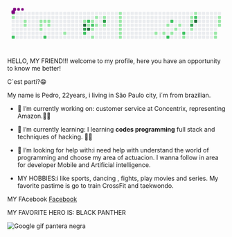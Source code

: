 <svg viewBox="-16 -32 880 192" width="880" height="192" xmlns="http://www.w3.org/2000/svg"><desc>Generated with https://github.com/Platane/snk</desc><style>@keyframes c0{.26%{fill:var(--c1)}.28%,to{fill:var(--ce)}}@keyframes c1{.53%{fill:var(--c1)}.55%,to{fill:var(--ce)}}@keyframes c2{52.27%{fill:var(--c2)}52.29%,to{fill:var(--ce)}}@keyframes c3{1.6%{fill:var(--c1)}1.62%,to{fill:var(--ce)}}@keyframes c4{1.87%{fill:var(--c1)}1.89%,to{fill:var(--ce)}}@keyframes c5{3.21%{fill:var(--c1)}3.23%,to{fill:var(--ce)}}@keyframes c6{2.94%{fill:var(--c1)}2.96%,to{fill:var(--ce)}}@keyframes c7{4.82%{fill:var(--c1)}4.84%,to{fill:var(--ce)}}@keyframes c8{3.48%{fill:var(--c1)}3.5%,to{fill:var(--ce)}}@keyframes c9{50.12%{fill:var(--c2)}50.14%,to{fill:var(--ce)}}@keyframes ca{3.74%{fill:var(--c1)}3.76%,to{fill:var(--ce)}}@keyframes cb{4.01%{fill:var(--c1)}4.03%,to{fill:var(--ce)}}@keyframes cc{6.69%{fill:var(--c1)}6.71%,to{fill:var(--ce)}}@keyframes cd{8.84%{fill:var(--c1)}8.86%,to{fill:var(--ce)}}@keyframes ce{78.81%{fill:var(--c4)}78.83%,to{fill:var(--ce)}}@keyframes cf{78.01%{fill:var(--c3)}78.03%,to{fill:var(--ce)}}@keyframes cg{47.17%{fill:var(--c2)}47.19%,to{fill:var(--ce)}}@keyframes ch{45.57%{fill:var(--c2)}45.59%,to{fill:var(--ce)}}@keyframes ci{45.3%{fill:var(--c1)}45.32%,to{fill:var(--ce)}}@keyframes cj{78.27%{fill:var(--c4)}78.29%,to{fill:var(--ce)}}@keyframes ck{16.88%{fill:var(--c1)}16.9%,to{fill:var(--ce)}}@keyframes cl{45.03%{fill:var(--c2)}45.05%,to{fill:var(--ce)}}@keyframes cm{18.49%{fill:var(--c1)}18.51%,to{fill:var(--ce)}}@keyframes cn{19.02%{fill:var(--c1)}19.04%,to{fill:var(--ce)}}@keyframes co{9.91%{fill:var(--c1)}9.93%,to{fill:var(--ce)}}@keyframes cp{16.34%{fill:var(--c1)}16.36%,to{fill:var(--ce)}}@keyframes cq{10.45%{fill:var(--c1)}10.47%,to{fill:var(--ce)}}@keyframes cr{75.59%{fill:var(--c3)}75.61%,to{fill:var(--ce)}}@keyframes cs{15.81%{fill:var(--c1)}15.83%,to{fill:var(--ce)}}@keyframes ct{11.79%{fill:var(--c1)}11.81%,to{fill:var(--ce)}}@keyframes cu{11.52%{fill:var(--c1)}11.54%,to{fill:var(--ce)}}@keyframes cv{12.86%{fill:var(--c1)}12.88%,to{fill:var(--ce)}}@keyframes cw{13.13%{fill:var(--c1)}13.15%,to{fill:var(--ce)}}@keyframes cx{13.39%{fill:var(--c1)}13.41%,to{fill:var(--ce)}}@keyframes cy{13.66%{fill:var(--c1)}13.68%,to{fill:var(--ce)}}@keyframes cz{13.93%{fill:var(--c1)}13.95%,to{fill:var(--ce)}}@keyframes c10{23.58%{fill:var(--c1)}23.6%,to{fill:var(--ce)}}@keyframes c11{24.12%{fill:var(--c1)}24.14%,to{fill:var(--ce)}}@keyframes c12{26.53%{fill:var(--c1)}26.55%,to{fill:var(--ce)}}@keyframes c13{63.26%{fill:var(--c2)}63.28%,to{fill:var(--ce)}}@keyframes c14{66.21%{fill:var(--c2)}66.23%,to{fill:var(--ce)}}@keyframes c15{24.65%{fill:var(--c1)}24.67%,to{fill:var(--ce)}}@keyframes c16{25.19%{fill:var(--c1)}25.21%,to{fill:var(--ce)}}@keyframes c17{25.73%{fill:var(--c1)}25.75%,to{fill:var(--ce)}}@keyframes c18{64.6%{fill:var(--c2)}64.62%,to{fill:var(--ce)}}@keyframes c19{29.48%{fill:var(--c1)}29.5%,to{fill:var(--ce)}}@keyframes c1a{31.89%{fill:var(--c1)}31.91%,to{fill:var(--ce)}}@keyframes c1b{31.63%{fill:var(--c1)}31.65%,to{fill:var(--ce)}}@keyframes c1c{69.43%{fill:var(--c3)}69.45%,to{fill:var(--ce)}}@keyframes c1d{28.41%{fill:var(--c1)}28.43%,to{fill:var(--ce)}}@keyframes c1e{32.43%{fill:var(--c1)}32.45%,to{fill:var(--ce)}}@keyframes c1f{68.09%{fill:var(--c2)}68.11%,to{fill:var(--ce)}}@keyframes c1g{86.59%{fill:var(--c4)}86.61%,to{fill:var(--ce)}}@keyframes c1h{35.65%{fill:var(--c1)}35.67%,to{fill:var(--ce)}}@keyframes c1i{35.91%{fill:var(--c1)}35.93%,to{fill:var(--ce)}}@keyframes c1j{34.31%{fill:var(--c1)}34.33%,to{fill:var(--ce)}}@keyframes c1k{34.57%{fill:var(--c1)}34.59%,to{fill:var(--ce)}}@keyframes c1l{34.84%{fill:var(--c1)}34.86%,to{fill:var(--ce)}}@keyframes u0{.26%{transform:scale(0,1)}.28%,.53%{transform:scale(.02,1)}.55%,1.6%{transform:scale(.05,1)}1.62%,1.87%{transform:scale(.07,1)}1.89%,2.94%{transform:scale(.1,1)}2.96%,3.21%{transform:scale(.12,1)}3.23%,3.48%{transform:scale(.14,1)}3.5%,3.74%{transform:scale(.17,1)}3.76%,4.01%{transform:scale(.19,1)}4.03%,4.82%{transform:scale(.21,1)}4.84%,6.69%{transform:scale(.24,1)}6.71%,8.84%{transform:scale(.26,1)}8.86%,9.91%{transform:scale(.29,1)}10.45%,9.93%{transform:scale(.31,1)}10.47%,11.52%{transform:scale(.33,1)}11.54%,11.79%{transform:scale(.36,1)}11.81%,12.86%{transform:scale(.38,1)}12.88%,13.13%{transform:scale(.4,1)}13.15%,13.39%{transform:scale(.43,1)}13.41%,13.66%{transform:scale(.45,1)}13.68%,13.93%{transform:scale(.48,1)}13.95%,15.81%{transform:scale(.5,1)}15.83%,16.34%{transform:scale(.52,1)}16.36%,16.88%{transform:scale(.55,1)}16.9%,18.49%{transform:scale(.57,1)}18.51%,19.02%{transform:scale(.6,1)}19.04%,23.58%{transform:scale(.62,1)}23.6%,24.12%{transform:scale(.64,1)}24.14%,24.65%{transform:scale(.67,1)}24.67%,25.19%{transform:scale(.69,1)}25.21%,25.73%{transform:scale(.71,1)}25.75%,26.53%{transform:scale(.74,1)}26.55%,28.41%{transform:scale(.76,1)}28.43%,29.48%{transform:scale(.79,1)}29.5%,31.63%{transform:scale(.81,1)}31.65%,31.89%{transform:scale(.83,1)}31.91%,32.43%{transform:scale(.86,1)}32.45%,34.31%{transform:scale(.88,1)}34.33%,34.57%{transform:scale(.9,1)}34.59%,34.84%{transform:scale(.93,1)}34.86%,35.65%{transform:scale(.95,1)}35.67%,35.91%{transform:scale(.98,1)}35.93%,to{transform:scale(1,1)}}@keyframes u1{45.03%{transform:scale(0,1)}45.05%,to{transform:scale(1,1)}}@keyframes u2{45.3%{transform:scale(0,1)}45.32%,to{transform:scale(1,1)}}@keyframes u3{45.57%{transform:scale(0,1)}45.59%,47.17%{transform:scale(.13,1)}47.19%,50.12%{transform:scale(.25,1)}50.14%,52.27%{transform:scale(.38,1)}52.29%,63.26%{transform:scale(.5,1)}63.28%,64.6%{transform:scale(.63,1)}64.62%,66.21%{transform:scale(.75,1)}66.23%,68.09%{transform:scale(.88,1)}68.11%,to{transform:scale(1,1)}}@keyframes u4{69.43%{transform:scale(0,1)}69.45%,75.59%{transform:scale(.33,1)}75.61%,78.01%{transform:scale(.67,1)}78.03%,to{transform:scale(1,1)}}@keyframes u5{78.27%{transform:scale(0,1)}78.29%,78.81%{transform:scale(.33,1)}78.83%,86.59%{transform:scale(.67,1)}86.61%,to{transform:scale(1,1)}}@keyframes s0{0%,99.73%{transform:translate(0,-16px)}.54%{transform:translate(0,16px)}1.34%{transform:translate(48px,16px)}1.88%{transform:translate(48px,48px)}2.95%,4.56%{transform:translate(112px,48px)}3.22%{transform:translate(112px,32px)}3.75%{transform:translate(144px,32px)}4.02%{transform:translate(144px,48px)}4.83%{transform:translate(112px,64px)}6.43%{transform:translate(208px,64px)}6.7%{transform:translate(208px,80px)}7.77%{transform:translate(272px,80px)}77.21%,8.58%{transform:translate(272px,32px)}79.09%,8.85%{transform:translate(288px,32px)}9.12%{transform:translate(288px,16px)}11.53%,12.6%{transform:translate(432px,16px)}11.8%{transform:translate(432px,0)}12.06%{transform:translate(448px,0)}12.33%{transform:translate(448px,16px)}13.94%{transform:translate(432px,96px)}14.21%{transform:translate(416px,96px)}15.01%{transform:translate(416px,48px)}16.35%{transform:translate(336px,48px)}16.62%{transform:translate(336px,32px)}16.89%,45.84%{transform:translate(320px,32px)}17.16%{transform:translate(320px,16px)}17.43%{transform:translate(336px,16px)}18.23%{transform:translate(336px,64px)}18.5%{transform:translate(320px,64px)}19.03%{transform:translate(320px,96px)}23.32%{transform:translate(576px,96px)}23.59%{transform:translate(576px,80px)}24.93%{transform:translate(656px,80px)}25.2%{transform:translate(656px,64px)}25.47%,30.29%{transform:translate(672px,64px)}25.74%{transform:translate(672px,48px)}26.54%{transform:translate(624px,48px)}26.81%{transform:translate(624px,64px)}28.42%{transform:translate(720px,64px)}28.69%{transform:translate(720px,80px)}28.95%{transform:translate(704px,80px)}29.22%{transform:translate(704px,96px)}29.76%{transform:translate(672px,96px)}30.83%{transform:translate(704px,64px)}31.37%{transform:translate(704px,32px)}31.64%,69.71%{transform:translate(720px,32px)}32.17%{transform:translate(720px,0)}34.05%{transform:translate(832px,0)}34.85%{transform:translate(832px,48px)}35.12%{transform:translate(816px,48px)}35.92%{transform:translate(816px,96px)}38.87%{transform:translate(640px,96px)}39.14%{transform:translate(640px,80px)}44.5%,46.65%{transform:translate(320px,80px)}45.04%{transform:translate(320px,48px)}45.31%,78.55%{transform:translate(304px,48px)}45.58%{transform:translate(304px,32px)}49.87%{transform:translate(128px,80px)}50.13%{transform:translate(128px,96px)}52.28%{transform:translate(0,96px)}52.55%{transform:translate(0,80px)}63%{transform:translate(624px,80px)}63.27%{transform:translate(624px,96px)}64.34%{transform:translate(688px,96px)}65.42%{transform:translate(688px,32px)}66.22%{transform:translate(640px,32px)}66.49%{transform:translate(640px,16px)}68.36%{transform:translate(752px,16px)}68.9%{transform:translate(752px,48px)}69.44%{transform:translate(720px,48px)}77.75%{transform:translate(272px,64px)}78.28%{transform:translate(304px,64px)}78.82%{transform:translate(288px,48px)}86.6%{transform:translate(736px,32px)}86.86%{transform:translate(736px,16px)}97.59%{transform:translate(96px,16px)}97.86%{transform:translate(96px,0)}98.66%{transform:translate(48px,0)}98.93%{transform:translate(48px,-16px)}}@keyframes s1{0%,99.73%{transform:translate(16px,-16px)}.27%{transform:translate(0,-16px)}.8%{transform:translate(0,16px)}1.61%{transform:translate(48px,16px)}2.14%{transform:translate(48px,48px)}3.22%,4.83%{transform:translate(112px,48px)}3.49%{transform:translate(112px,32px)}4.02%{transform:translate(144px,32px)}4.29%{transform:translate(144px,48px)}5.09%{transform:translate(112px,64px)}6.7%{transform:translate(208px,64px)}6.97%{transform:translate(208px,80px)}8.04%{transform:translate(272px,80px)}77.48%,8.85%{transform:translate(272px,32px)}79.36%,9.12%{transform:translate(288px,32px)}9.38%{transform:translate(288px,16px)}11.8%,12.87%{transform:translate(432px,16px)}12.06%{transform:translate(432px,0)}12.33%{transform:translate(448px,0)}12.6%{transform:translate(448px,16px)}14.21%{transform:translate(432px,96px)}14.48%{transform:translate(416px,96px)}15.28%{transform:translate(416px,48px)}16.62%{transform:translate(336px,48px)}16.89%{transform:translate(336px,32px)}17.16%,46.11%{transform:translate(320px,32px)}17.43%{transform:translate(320px,16px)}17.69%{transform:translate(336px,16px)}18.5%{transform:translate(336px,64px)}18.77%{transform:translate(320px,64px)}19.3%{transform:translate(320px,96px)}23.59%{transform:translate(576px,96px)}23.86%{transform:translate(576px,80px)}25.2%{transform:translate(656px,80px)}25.47%{transform:translate(656px,64px)}25.74%,30.56%{transform:translate(672px,64px)}26.01%{transform:translate(672px,48px)}26.81%{transform:translate(624px,48px)}27.08%{transform:translate(624px,64px)}28.69%{transform:translate(720px,64px)}28.95%{transform:translate(720px,80px)}29.22%{transform:translate(704px,80px)}29.49%{transform:translate(704px,96px)}30.03%{transform:translate(672px,96px)}31.1%{transform:translate(704px,64px)}31.64%{transform:translate(704px,32px)}31.9%,69.97%{transform:translate(720px,32px)}32.44%{transform:translate(720px,0)}34.32%{transform:translate(832px,0)}35.12%{transform:translate(832px,48px)}35.39%{transform:translate(816px,48px)}36.19%{transform:translate(816px,96px)}39.14%{transform:translate(640px,96px)}39.41%{transform:translate(640px,80px)}44.77%,46.92%{transform:translate(320px,80px)}45.31%{transform:translate(320px,48px)}45.58%,78.82%{transform:translate(304px,48px)}45.84%{transform:translate(304px,32px)}50.13%{transform:translate(128px,80px)}50.4%{transform:translate(128px,96px)}52.55%{transform:translate(0,96px)}52.82%{transform:translate(0,80px)}63.27%{transform:translate(624px,80px)}63.54%{transform:translate(624px,96px)}64.61%{transform:translate(688px,96px)}65.68%{transform:translate(688px,32px)}66.49%{transform:translate(640px,32px)}66.76%{transform:translate(640px,16px)}68.63%{transform:translate(752px,16px)}69.17%{transform:translate(752px,48px)}69.71%{transform:translate(720px,48px)}78.02%{transform:translate(272px,64px)}78.55%{transform:translate(304px,64px)}79.09%{transform:translate(288px,48px)}86.86%{transform:translate(736px,32px)}87.13%{transform:translate(736px,16px)}97.86%{transform:translate(96px,16px)}98.12%{transform:translate(96px,0)}98.93%{transform:translate(48px,0)}99.2%{transform:translate(48px,-16px)}}@keyframes s2{0%,99.73%{transform:translate(32px,-16px)}.54%{transform:translate(0,-16px)}1.07%{transform:translate(0,16px)}1.88%{transform:translate(48px,16px)}2.41%{transform:translate(48px,48px)}3.49%,5.09%{transform:translate(112px,48px)}3.75%{transform:translate(112px,32px)}4.29%{transform:translate(144px,32px)}4.56%{transform:translate(144px,48px)}5.36%{transform:translate(112px,64px)}6.97%{transform:translate(208px,64px)}7.24%{transform:translate(208px,80px)}8.31%{transform:translate(272px,80px)}77.75%,9.12%{transform:translate(272px,32px)}79.62%,9.38%{transform:translate(288px,32px)}9.65%{transform:translate(288px,16px)}12.06%,13.14%{transform:translate(432px,16px)}12.33%{transform:translate(432px,0)}12.6%{transform:translate(448px,0)}12.87%{transform:translate(448px,16px)}14.48%{transform:translate(432px,96px)}14.75%{transform:translate(416px,96px)}15.55%{transform:translate(416px,48px)}16.89%{transform:translate(336px,48px)}17.16%{transform:translate(336px,32px)}17.43%,46.38%{transform:translate(320px,32px)}17.69%{transform:translate(320px,16px)}17.96%{transform:translate(336px,16px)}18.77%{transform:translate(336px,64px)}19.03%{transform:translate(320px,64px)}19.57%{transform:translate(320px,96px)}23.86%{transform:translate(576px,96px)}24.13%{transform:translate(576px,80px)}25.47%{transform:translate(656px,80px)}25.74%{transform:translate(656px,64px)}26.01%,30.83%{transform:translate(672px,64px)}26.27%{transform:translate(672px,48px)}27.08%{transform:translate(624px,48px)}27.35%{transform:translate(624px,64px)}28.95%{transform:translate(720px,64px)}29.22%{transform:translate(720px,80px)}29.49%{transform:translate(704px,80px)}29.76%{transform:translate(704px,96px)}30.29%{transform:translate(672px,96px)}31.37%{transform:translate(704px,64px)}31.9%{transform:translate(704px,32px)}32.17%,70.24%{transform:translate(720px,32px)}32.71%{transform:translate(720px,0)}34.58%{transform:translate(832px,0)}35.39%{transform:translate(832px,48px)}35.66%{transform:translate(816px,48px)}36.46%{transform:translate(816px,96px)}39.41%{transform:translate(640px,96px)}39.68%{transform:translate(640px,80px)}45.04%,47.18%{transform:translate(320px,80px)}45.58%{transform:translate(320px,48px)}45.84%,79.09%{transform:translate(304px,48px)}46.11%{transform:translate(304px,32px)}50.4%{transform:translate(128px,80px)}50.67%{transform:translate(128px,96px)}52.82%{transform:translate(0,96px)}53.08%{transform:translate(0,80px)}63.54%{transform:translate(624px,80px)}63.81%{transform:translate(624px,96px)}64.88%{transform:translate(688px,96px)}65.95%{transform:translate(688px,32px)}66.76%{transform:translate(640px,32px)}67.02%{transform:translate(640px,16px)}68.9%{transform:translate(752px,16px)}69.44%{transform:translate(752px,48px)}69.97%{transform:translate(720px,48px)}78.28%{transform:translate(272px,64px)}78.82%{transform:translate(304px,64px)}79.36%{transform:translate(288px,48px)}87.13%{transform:translate(736px,32px)}87.4%{transform:translate(736px,16px)}98.12%{transform:translate(96px,16px)}98.39%{transform:translate(96px,0)}99.2%{transform:translate(48px,0)}99.46%{transform:translate(48px,-16px)}}@keyframes s3{0%,99.73%{transform:translate(48px,-16px)}.8%{transform:translate(0,-16px)}1.34%{transform:translate(0,16px)}2.14%{transform:translate(48px,16px)}2.68%{transform:translate(48px,48px)}3.75%,5.36%{transform:translate(112px,48px)}4.02%{transform:translate(112px,32px)}4.56%{transform:translate(144px,32px)}4.83%{transform:translate(144px,48px)}5.63%{transform:translate(112px,64px)}7.24%{transform:translate(208px,64px)}7.51%{transform:translate(208px,80px)}8.58%{transform:translate(272px,80px)}78.02%,9.38%{transform:translate(272px,32px)}79.89%,9.65%{transform:translate(288px,32px)}9.92%{transform:translate(288px,16px)}12.33%,13.4%{transform:translate(432px,16px)}12.6%{transform:translate(432px,0)}12.87%{transform:translate(448px,0)}13.14%{transform:translate(448px,16px)}14.75%{transform:translate(432px,96px)}15.01%{transform:translate(416px,96px)}15.82%{transform:translate(416px,48px)}17.16%{transform:translate(336px,48px)}17.43%{transform:translate(336px,32px)}17.69%,46.65%{transform:translate(320px,32px)}17.96%{transform:translate(320px,16px)}18.23%{transform:translate(336px,16px)}19.03%{transform:translate(336px,64px)}19.3%{transform:translate(320px,64px)}19.84%{transform:translate(320px,96px)}24.13%{transform:translate(576px,96px)}24.4%{transform:translate(576px,80px)}25.74%{transform:translate(656px,80px)}26.01%{transform:translate(656px,64px)}26.27%,31.1%{transform:translate(672px,64px)}26.54%{transform:translate(672px,48px)}27.35%{transform:translate(624px,48px)}27.61%{transform:translate(624px,64px)}29.22%{transform:translate(720px,64px)}29.49%{transform:translate(720px,80px)}29.76%{transform:translate(704px,80px)}30.03%{transform:translate(704px,96px)}30.56%{transform:translate(672px,96px)}31.64%{transform:translate(704px,64px)}32.17%{transform:translate(704px,32px)}32.44%,70.51%{transform:translate(720px,32px)}32.98%{transform:translate(720px,0)}34.85%{transform:translate(832px,0)}35.66%{transform:translate(832px,48px)}35.92%{transform:translate(816px,48px)}36.73%{transform:translate(816px,96px)}39.68%{transform:translate(640px,96px)}39.95%{transform:translate(640px,80px)}45.31%,47.45%{transform:translate(320px,80px)}45.84%{transform:translate(320px,48px)}46.11%,79.36%{transform:translate(304px,48px)}46.38%{transform:translate(304px,32px)}50.67%{transform:translate(128px,80px)}50.94%{transform:translate(128px,96px)}53.08%{transform:translate(0,96px)}53.35%{transform:translate(0,80px)}63.81%{transform:translate(624px,80px)}64.08%{transform:translate(624px,96px)}65.15%{transform:translate(688px,96px)}66.22%{transform:translate(688px,32px)}67.02%{transform:translate(640px,32px)}67.29%{transform:translate(640px,16px)}69.17%{transform:translate(752px,16px)}69.71%{transform:translate(752px,48px)}70.24%{transform:translate(720px,48px)}78.55%{transform:translate(272px,64px)}79.09%{transform:translate(304px,64px)}79.62%{transform:translate(288px,48px)}87.4%{transform:translate(736px,32px)}87.67%{transform:translate(736px,16px)}98.39%{transform:translate(96px,16px)}98.66%{transform:translate(96px,0)}99.46%{transform:translate(48px,0)}}:root{--cb:#1b1f230a;--cs:purple;--ce:#ebedf0;--c0:#ebedf0;--c1:#9be9a8;--c2:#40c463;--c3:#30a14e;--c4:#216e39}@media (prefers-color-scheme:dark){:root{--cb:#1b1f230a;--cs:purple;--ce:#161b22;--c1:#01311f;--c2:#034525;--c3:#0f6d31;--c4:#00c647}}.c{shape-rendering:geometricPrecision;fill:var(--ce);stroke-width:1px;stroke:var(--cb);animation:none 37300ms linear infinite}.c.c0,.c.c1{fill:var(--c1);animation-name:c0}.c.c1{animation-name:c1}.c.c2{fill:var(--c2);animation-name:c2}.c.c3,.c.c4,.c.c5{fill:var(--c1);animation-name:c3}.c.c4,.c.c5{animation-name:c4}.c.c5{animation-name:c5}.c.c6,.c.c7,.c.c8{fill:var(--c1);animation-name:c6}.c.c7,.c.c8{animation-name:c7}.c.c8{animation-name:c8}.c.c9{fill:var(--c2);animation-name:c9}.c.ca{fill:var(--c1);animation-name:ca}.c.cb,.c.cc,.c.cd{fill:var(--c1);animation-name:cb}.c.cc,.c.cd{animation-name:cc}.c.cd{animation-name:cd}.c.ce{fill:var(--c4);animation-name:ce}.c.cf{fill:var(--c3);animation-name:cf}.c.cg,.c.ch{fill:var(--c2);animation-name:cg}.c.ch{animation-name:ch}.c.ci{fill:var(--c1);animation-name:ci}.c.cj{fill:var(--c4);animation-name:cj}.c.ck{fill:var(--c1);animation-name:ck}.c.cl{fill:var(--c2);animation-name:cl}.c.cm,.c.cn{fill:var(--c1);animation-name:cm}.c.cn{animation-name:cn}.c.co,.c.cp,.c.cq{fill:var(--c1);animation-name:co}.c.cp,.c.cq{animation-name:cp}.c.cq{animation-name:cq}.c.cr{fill:var(--c3);animation-name:cr}.c.cs,.c.ct{fill:var(--c1);animation-name:cs}.c.ct{animation-name:ct}.c.cu,.c.cv,.c.cw{fill:var(--c1);animation-name:cu}.c.cv,.c.cw{animation-name:cv}.c.cw{animation-name:cw}.c.cx,.c.cy,.c.cz{fill:var(--c1);animation-name:cx}.c.cy,.c.cz{animation-name:cy}.c.cz{animation-name:cz}.c.c10,.c.c11,.c.c12{fill:var(--c1);animation-name:c10}.c.c11,.c.c12{animation-name:c11}.c.c12{animation-name:c12}.c.c13,.c.c14{fill:var(--c2);animation-name:c13}.c.c14{animation-name:c14}.c.c15,.c.c16,.c.c17{fill:var(--c1);animation-name:c15}.c.c16,.c.c17{animation-name:c16}.c.c17{animation-name:c17}.c.c18{fill:var(--c2);animation-name:c18}.c.c19,.c.c1a,.c.c1b{fill:var(--c1);animation-name:c19}.c.c1a,.c.c1b{animation-name:c1a}.c.c1b{animation-name:c1b}.c.c1c{fill:var(--c3);animation-name:c1c}.c.c1d,.c.c1e{fill:var(--c1);animation-name:c1d}.c.c1e{animation-name:c1e}.c.c1f{fill:var(--c2);animation-name:c1f}.c.c1g{fill:var(--c4);animation-name:c1g}.c.c1h,.c.c1i{fill:var(--c1);animation-name:c1h}.c.c1i{animation-name:c1i}.c.c1j,.c.c1k,.c.c1l{fill:var(--c1);animation-name:c1j}.c.c1k,.c.c1l{animation-name:c1k}.c.c1l{animation-name:c1l}.s,.u{animation:none linear 37300ms infinite}.u,.u.u0{transform-origin:0 0}.u{transform:scale(0,1)}.u.u0{fill:var(--c1);animation-name:u0}.u.u1{fill:var(--c2);animation-name:u1;transform-origin:614.1px 0}.u.u2{fill:var(--c1);animation-name:u2;transform-origin:628.7px 0}.u.u3{fill:var(--c2);animation-name:u3;transform-origin:643.3px 0}.u.u4{fill:var(--c3);animation-name:u4;transform-origin:760.3px 0}.u.u5{fill:var(--c4);animation-name:u5;transform-origin:804.1px 0}.s{shape-rendering:geometricPrecision;fill:var(--cs)}.s.s0{transform:translate(0,-16px);animation-name:s0}.s.s1{transform:translate(16px,-16px);animation-name:s1}.s.s2{transform:translate(32px,-16px);animation-name:s2}.s.s3{transform:translate(48px,-16px);animation-name:s3}</style><rect class="c c0" x="2" y="2" rx="2" ry="2" width="12" height="12"/><rect class="c c1" x="2" y="18" rx="2" ry="2" width="12" height="12"/><rect class="c" x="2" y="34" rx="2" ry="2" width="12" height="12"/><rect class="c" x="2" y="50" rx="2" ry="2" width="12" height="12"/><rect class="c" x="2" y="66" rx="2" ry="2" width="12" height="12"/><rect class="c" x="2" y="82" rx="2" ry="2" width="12" height="12"/><rect class="c c2" x="2" y="98" rx="2" ry="2" width="12" height="12"/><rect class="c" x="18" y="2" rx="2" ry="2" width="12" height="12"/><rect class="c" x="18" y="18" rx="2" ry="2" width="12" height="12"/><rect class="c" x="18" y="34" rx="2" ry="2" width="12" height="12"/><rect class="c" x="18" y="50" rx="2" ry="2" width="12" height="12"/><rect class="c" x="18" y="66" rx="2" ry="2" width="12" height="12"/><rect class="c" x="18" y="82" rx="2" ry="2" width="12" height="12"/><rect class="c" x="18" y="98" rx="2" ry="2" width="12" height="12"/><rect class="c" x="34" y="2" rx="2" ry="2" width="12" height="12"/><rect class="c" x="34" y="18" rx="2" ry="2" width="12" height="12"/><rect class="c" x="34" y="34" rx="2" ry="2" width="12" height="12"/><rect class="c" x="34" y="50" rx="2" ry="2" width="12" height="12"/><rect class="c" x="34" y="66" rx="2" ry="2" width="12" height="12"/><rect class="c" x="34" y="82" rx="2" ry="2" width="12" height="12"/><rect class="c" x="34" y="98" rx="2" ry="2" width="12" height="12"/><rect class="c" x="50" y="2" rx="2" ry="2" width="12" height="12"/><rect class="c" x="50" y="18" rx="2" ry="2" width="12" height="12"/><rect class="c c3" x="50" y="34" rx="2" ry="2" width="12" height="12"/><rect class="c c4" x="50" y="50" rx="2" ry="2" width="12" height="12"/><rect class="c" x="50" y="66" rx="2" ry="2" width="12" height="12"/><rect class="c" x="50" y="82" rx="2" ry="2" width="12" height="12"/><rect class="c" x="50" y="98" rx="2" ry="2" width="12" height="12"/><rect class="c" x="66" y="2" rx="2" ry="2" width="12" height="12"/><rect class="c" x="66" y="18" rx="2" ry="2" width="12" height="12"/><rect class="c" x="66" y="34" rx="2" ry="2" width="12" height="12"/><rect class="c" x="66" y="50" rx="2" ry="2" width="12" height="12"/><rect class="c" x="66" y="66" rx="2" ry="2" width="12" height="12"/><rect class="c" x="66" y="82" rx="2" ry="2" width="12" height="12"/><rect class="c" x="66" y="98" rx="2" ry="2" width="12" height="12"/><rect class="c" x="82" y="2" rx="2" ry="2" width="12" height="12"/><rect class="c" x="82" y="18" rx="2" ry="2" width="12" height="12"/><rect class="c" x="82" y="34" rx="2" ry="2" width="12" height="12"/><rect class="c" x="82" y="50" rx="2" ry="2" width="12" height="12"/><rect class="c" x="82" y="66" rx="2" ry="2" width="12" height="12"/><rect class="c" x="82" y="82" rx="2" ry="2" width="12" height="12"/><rect class="c" x="82" y="98" rx="2" ry="2" width="12" height="12"/><rect class="c" x="98" y="2" rx="2" ry="2" width="12" height="12"/><rect class="c" x="98" y="18" rx="2" ry="2" width="12" height="12"/><rect class="c" x="98" y="34" rx="2" ry="2" width="12" height="12"/><rect class="c" x="98" y="50" rx="2" ry="2" width="12" height="12"/><rect class="c" x="98" y="66" rx="2" ry="2" width="12" height="12"/><rect class="c" x="98" y="82" rx="2" ry="2" width="12" height="12"/><rect class="c" x="98" y="98" rx="2" ry="2" width="12" height="12"/><rect class="c" x="114" y="2" rx="2" ry="2" width="12" height="12"/><rect class="c" x="114" y="18" rx="2" ry="2" width="12" height="12"/><rect class="c c5" x="114" y="34" rx="2" ry="2" width="12" height="12"/><rect class="c c6" x="114" y="50" rx="2" ry="2" width="12" height="12"/><rect class="c c7" x="114" y="66" rx="2" ry="2" width="12" height="12"/><rect class="c" x="114" y="82" rx="2" ry="2" width="12" height="12"/><rect class="c" x="114" y="98" rx="2" ry="2" width="12" height="12"/><rect class="c" x="130" y="2" rx="2" ry="2" width="12" height="12"/><rect class="c" x="130" y="18" rx="2" ry="2" width="12" height="12"/><rect class="c c8" x="130" y="34" rx="2" ry="2" width="12" height="12"/><rect class="c" x="130" y="50" rx="2" ry="2" width="12" height="12"/><rect class="c" x="130" y="66" rx="2" ry="2" width="12" height="12"/><rect class="c" x="130" y="82" rx="2" ry="2" width="12" height="12"/><rect class="c c9" x="130" y="98" rx="2" ry="2" width="12" height="12"/><rect class="c" x="146" y="2" rx="2" ry="2" width="12" height="12"/><rect class="c" x="146" y="18" rx="2" ry="2" width="12" height="12"/><rect class="c ca" x="146" y="34" rx="2" ry="2" width="12" height="12"/><rect class="c cb" x="146" y="50" rx="2" ry="2" width="12" height="12"/><rect class="c" x="146" y="66" rx="2" ry="2" width="12" height="12"/><rect class="c" x="146" y="82" rx="2" ry="2" width="12" height="12"/><rect class="c" x="146" y="98" rx="2" ry="2" width="12" height="12"/><rect class="c" x="162" y="2" rx="2" ry="2" width="12" height="12"/><rect class="c" x="162" y="18" rx="2" ry="2" width="12" height="12"/><rect class="c" x="162" y="34" rx="2" ry="2" width="12" height="12"/><rect class="c" x="162" y="50" rx="2" ry="2" width="12" height="12"/><rect class="c" x="162" y="66" rx="2" ry="2" width="12" height="12"/><rect class="c" x="162" y="82" rx="2" ry="2" width="12" height="12"/><rect class="c" x="162" y="98" rx="2" ry="2" width="12" height="12"/><rect class="c" x="178" y="2" rx="2" ry="2" width="12" height="12"/><rect class="c" x="178" y="18" rx="2" ry="2" width="12" height="12"/><rect class="c" x="178" y="34" rx="2" ry="2" width="12" height="12"/><rect class="c" x="178" y="50" rx="2" ry="2" width="12" height="12"/><rect class="c" x="178" y="66" rx="2" ry="2" width="12" height="12"/><rect class="c" x="178" y="82" rx="2" ry="2" width="12" height="12"/><rect class="c" x="178" y="98" rx="2" ry="2" width="12" height="12"/><rect class="c" x="194" y="2" rx="2" ry="2" width="12" height="12"/><rect class="c" x="194" y="18" rx="2" ry="2" width="12" height="12"/><rect class="c" x="194" y="34" rx="2" ry="2" width="12" height="12"/><rect class="c" x="194" y="50" rx="2" ry="2" width="12" height="12"/><rect class="c" x="194" y="66" rx="2" ry="2" width="12" height="12"/><rect class="c" x="194" y="82" rx="2" ry="2" width="12" height="12"/><rect class="c" x="194" y="98" rx="2" ry="2" width="12" height="12"/><rect class="c" x="210" y="2" rx="2" ry="2" width="12" height="12"/><rect class="c" x="210" y="18" rx="2" ry="2" width="12" height="12"/><rect class="c" x="210" y="34" rx="2" ry="2" width="12" height="12"/><rect class="c" x="210" y="50" rx="2" ry="2" width="12" height="12"/><rect class="c" x="210" y="66" rx="2" ry="2" width="12" height="12"/><rect class="c cc" x="210" y="82" rx="2" ry="2" width="12" height="12"/><rect class="c" x="210" y="98" rx="2" ry="2" width="12" height="12"/><rect class="c" x="226" y="2" rx="2" ry="2" width="12" height="12"/><rect class="c" x="226" y="18" rx="2" ry="2" width="12" height="12"/><rect class="c" x="226" y="34" rx="2" ry="2" width="12" height="12"/><rect class="c" x="226" y="50" rx="2" ry="2" width="12" height="12"/><rect class="c" x="226" y="66" rx="2" ry="2" width="12" height="12"/><rect class="c" x="226" y="82" rx="2" ry="2" width="12" height="12"/><rect class="c" x="226" y="98" rx="2" ry="2" width="12" height="12"/><rect class="c" x="242" y="2" rx="2" ry="2" width="12" height="12"/><rect class="c" x="242" y="18" rx="2" ry="2" width="12" height="12"/><rect class="c" x="242" y="34" rx="2" ry="2" width="12" height="12"/><rect class="c" x="242" y="50" rx="2" ry="2" width="12" height="12"/><rect class="c" x="242" y="66" rx="2" ry="2" width="12" height="12"/><rect class="c" x="242" y="82" rx="2" ry="2" width="12" height="12"/><rect class="c" x="242" y="98" rx="2" ry="2" width="12" height="12"/><rect class="c" x="258" y="2" rx="2" ry="2" width="12" height="12"/><rect class="c" x="258" y="18" rx="2" ry="2" width="12" height="12"/><rect class="c" x="258" y="34" rx="2" ry="2" width="12" height="12"/><rect class="c" x="258" y="50" rx="2" ry="2" width="12" height="12"/><rect class="c" x="258" y="66" rx="2" ry="2" width="12" height="12"/><rect class="c" x="258" y="82" rx="2" ry="2" width="12" height="12"/><rect class="c" x="258" y="98" rx="2" ry="2" width="12" height="12"/><rect class="c" x="274" y="2" rx="2" ry="2" width="12" height="12"/><rect class="c" x="274" y="18" rx="2" ry="2" width="12" height="12"/><rect class="c" x="274" y="34" rx="2" ry="2" width="12" height="12"/><rect class="c" x="274" y="50" rx="2" ry="2" width="12" height="12"/><rect class="c" x="274" y="66" rx="2" ry="2" width="12" height="12"/><rect class="c" x="274" y="82" rx="2" ry="2" width="12" height="12"/><rect class="c" x="274" y="98" rx="2" ry="2" width="12" height="12"/><rect class="c" x="290" y="2" rx="2" ry="2" width="12" height="12"/><rect class="c" x="290" y="18" rx="2" ry="2" width="12" height="12"/><rect class="c cd" x="290" y="34" rx="2" ry="2" width="12" height="12"/><rect class="c ce" x="290" y="50" rx="2" ry="2" width="12" height="12"/><rect class="c cf" x="290" y="66" rx="2" ry="2" width="12" height="12"/><rect class="c cg" x="290" y="82" rx="2" ry="2" width="12" height="12"/><rect class="c" x="290" y="98" rx="2" ry="2" width="12" height="12"/><rect class="c" x="306" y="2" rx="2" ry="2" width="12" height="12"/><rect class="c" x="306" y="18" rx="2" ry="2" width="12" height="12"/><rect class="c ch" x="306" y="34" rx="2" ry="2" width="12" height="12"/><rect class="c ci" x="306" y="50" rx="2" ry="2" width="12" height="12"/><rect class="c cj" x="306" y="66" rx="2" ry="2" width="12" height="12"/><rect class="c" x="306" y="82" rx="2" ry="2" width="12" height="12"/><rect class="c" x="306" y="98" rx="2" ry="2" width="12" height="12"/><rect class="c" x="322" y="2" rx="2" ry="2" width="12" height="12"/><rect class="c" x="322" y="18" rx="2" ry="2" width="12" height="12"/><rect class="c ck" x="322" y="34" rx="2" ry="2" width="12" height="12"/><rect class="c cl" x="322" y="50" rx="2" ry="2" width="12" height="12"/><rect class="c cm" x="322" y="66" rx="2" ry="2" width="12" height="12"/><rect class="c" x="322" y="82" rx="2" ry="2" width="12" height="12"/><rect class="c cn" x="322" y="98" rx="2" ry="2" width="12" height="12"/><rect class="c" x="338" y="2" rx="2" ry="2" width="12" height="12"/><rect class="c co" x="338" y="18" rx="2" ry="2" width="12" height="12"/><rect class="c" x="338" y="34" rx="2" ry="2" width="12" height="12"/><rect class="c cp" x="338" y="50" rx="2" ry="2" width="12" height="12"/><rect class="c" x="338" y="66" rx="2" ry="2" width="12" height="12"/><rect class="c" x="338" y="82" rx="2" ry="2" width="12" height="12"/><rect class="c" x="338" y="98" rx="2" ry="2" width="12" height="12"/><rect class="c" x="354" y="2" rx="2" ry="2" width="12" height="12"/><rect class="c" x="354" y="18" rx="2" ry="2" width="12" height="12"/><rect class="c" x="354" y="34" rx="2" ry="2" width="12" height="12"/><rect class="c" x="354" y="50" rx="2" ry="2" width="12" height="12"/><rect class="c" x="354" y="66" rx="2" ry="2" width="12" height="12"/><rect class="c" x="354" y="82" rx="2" ry="2" width="12" height="12"/><rect class="c" x="354" y="98" rx="2" ry="2" width="12" height="12"/><rect class="c" x="370" y="2" rx="2" ry="2" width="12" height="12"/><rect class="c cq" x="370" y="18" rx="2" ry="2" width="12" height="12"/><rect class="c cr" x="370" y="34" rx="2" ry="2" width="12" height="12"/><rect class="c cs" x="370" y="50" rx="2" ry="2" width="12" height="12"/><rect class="c" x="370" y="66" rx="2" ry="2" width="12" height="12"/><rect class="c" x="370" y="82" rx="2" ry="2" width="12" height="12"/><rect class="c" x="370" y="98" rx="2" ry="2" width="12" height="12"/><rect class="c" x="386" y="2" rx="2" ry="2" width="12" height="12"/><rect class="c" x="386" y="18" rx="2" ry="2" width="12" height="12"/><rect class="c" x="386" y="34" rx="2" ry="2" width="12" height="12"/><rect class="c" x="386" y="50" rx="2" ry="2" width="12" height="12"/><rect class="c" x="386" y="66" rx="2" ry="2" width="12" height="12"/><rect class="c" x="386" y="82" rx="2" ry="2" width="12" height="12"/><rect class="c" x="386" y="98" rx="2" ry="2" width="12" height="12"/><rect class="c" x="402" y="2" rx="2" ry="2" width="12" height="12"/><rect class="c" x="402" y="18" rx="2" ry="2" width="12" height="12"/><rect class="c" x="402" y="34" rx="2" ry="2" width="12" height="12"/><rect class="c" x="402" y="50" rx="2" ry="2" width="12" height="12"/><rect class="c" x="402" y="66" rx="2" ry="2" width="12" height="12"/><rect class="c" x="402" y="82" rx="2" ry="2" width="12" height="12"/><rect class="c" x="402" y="98" rx="2" ry="2" width="12" height="12"/><rect class="c" x="418" y="2" rx="2" ry="2" width="12" height="12"/><rect class="c" x="418" y="18" rx="2" ry="2" width="12" height="12"/><rect class="c" x="418" y="34" rx="2" ry="2" width="12" height="12"/><rect class="c" x="418" y="50" rx="2" ry="2" width="12" height="12"/><rect class="c" x="418" y="66" rx="2" ry="2" width="12" height="12"/><rect class="c" x="418" y="82" rx="2" ry="2" width="12" height="12"/><rect class="c" x="418" y="98" rx="2" ry="2" width="12" height="12"/><rect class="c ct" x="434" y="2" rx="2" ry="2" width="12" height="12"/><rect class="c cu" x="434" y="18" rx="2" ry="2" width="12" height="12"/><rect class="c cv" x="434" y="34" rx="2" ry="2" width="12" height="12"/><rect class="c cw" x="434" y="50" rx="2" ry="2" width="12" height="12"/><rect class="c cx" x="434" y="66" rx="2" ry="2" width="12" height="12"/><rect class="c cy" x="434" y="82" rx="2" ry="2" width="12" height="12"/><rect class="c cz" x="434" y="98" rx="2" ry="2" width="12" height="12"/><rect class="c" x="450" y="2" rx="2" ry="2" width="12" height="12"/><rect class="c" x="450" y="18" rx="2" ry="2" width="12" height="12"/><rect class="c" x="450" y="34" rx="2" ry="2" width="12" height="12"/><rect class="c" x="450" y="50" rx="2" ry="2" width="12" height="12"/><rect class="c" x="450" y="66" rx="2" ry="2" width="12" height="12"/><rect class="c" x="450" y="82" rx="2" ry="2" width="12" height="12"/><rect class="c" x="450" y="98" rx="2" ry="2" width="12" height="12"/><rect class="c" x="466" y="2" rx="2" ry="2" width="12" height="12"/><rect class="c" x="466" y="18" rx="2" ry="2" width="12" height="12"/><rect class="c" x="466" y="34" rx="2" ry="2" width="12" height="12"/><rect class="c" x="466" y="50" rx="2" ry="2" width="12" height="12"/><rect class="c" x="466" y="66" rx="2" ry="2" width="12" height="12"/><rect class="c" x="466" y="82" rx="2" ry="2" width="12" height="12"/><rect class="c" x="466" y="98" rx="2" ry="2" width="12" height="12"/><rect class="c" x="482" y="2" rx="2" ry="2" width="12" height="12"/><rect class="c" x="482" y="18" rx="2" ry="2" width="12" height="12"/><rect class="c" x="482" y="34" rx="2" ry="2" width="12" height="12"/><rect class="c" x="482" y="50" rx="2" ry="2" width="12" height="12"/><rect class="c" x="482" y="66" rx="2" ry="2" width="12" height="12"/><rect class="c" x="482" y="82" rx="2" ry="2" width="12" height="12"/><rect class="c" x="482" y="98" rx="2" ry="2" width="12" height="12"/><rect class="c" x="498" y="2" rx="2" ry="2" width="12" height="12"/><rect class="c" x="498" y="18" rx="2" ry="2" width="12" height="12"/><rect class="c" x="498" y="34" rx="2" ry="2" width="12" height="12"/><rect class="c" x="498" y="50" rx="2" ry="2" width="12" height="12"/><rect class="c" x="498" y="66" rx="2" ry="2" width="12" height="12"/><rect class="c" x="498" y="82" rx="2" ry="2" width="12" height="12"/><rect class="c" x="498" y="98" rx="2" ry="2" width="12" height="12"/><rect class="c" x="514" y="2" rx="2" ry="2" width="12" height="12"/><rect class="c" x="514" y="18" rx="2" ry="2" width="12" height="12"/><rect class="c" x="514" y="34" rx="2" ry="2" width="12" height="12"/><rect class="c" x="514" y="50" rx="2" ry="2" width="12" height="12"/><rect class="c" x="514" y="66" rx="2" ry="2" width="12" height="12"/><rect class="c" x="514" y="82" rx="2" ry="2" width="12" height="12"/><rect class="c" x="514" y="98" rx="2" ry="2" width="12" height="12"/><rect class="c" x="530" y="2" rx="2" ry="2" width="12" height="12"/><rect class="c" x="530" y="18" rx="2" ry="2" width="12" height="12"/><rect class="c" x="530" y="34" rx="2" ry="2" width="12" height="12"/><rect class="c" x="530" y="50" rx="2" ry="2" width="12" height="12"/><rect class="c" x="530" y="66" rx="2" ry="2" width="12" height="12"/><rect class="c" x="530" y="82" rx="2" ry="2" width="12" height="12"/><rect class="c" x="530" y="98" rx="2" ry="2" width="12" height="12"/><rect class="c" x="546" y="2" rx="2" ry="2" width="12" height="12"/><rect class="c" x="546" y="18" rx="2" ry="2" width="12" height="12"/><rect class="c" x="546" y="34" rx="2" ry="2" width="12" height="12"/><rect class="c" x="546" y="50" rx="2" ry="2" width="12" height="12"/><rect class="c" x="546" y="66" rx="2" ry="2" width="12" height="12"/><rect class="c" x="546" y="82" rx="2" ry="2" width="12" height="12"/><rect class="c" x="546" y="98" rx="2" ry="2" width="12" height="12"/><rect class="c" x="562" y="2" rx="2" ry="2" width="12" height="12"/><rect class="c" x="562" y="18" rx="2" ry="2" width="12" height="12"/><rect class="c" x="562" y="34" rx="2" ry="2" width="12" height="12"/><rect class="c" x="562" y="50" rx="2" ry="2" width="12" height="12"/><rect class="c" x="562" y="66" rx="2" ry="2" width="12" height="12"/><rect class="c" x="562" y="82" rx="2" ry="2" width="12" height="12"/><rect class="c" x="562" y="98" rx="2" ry="2" width="12" height="12"/><rect class="c" x="578" y="2" rx="2" ry="2" width="12" height="12"/><rect class="c" x="578" y="18" rx="2" ry="2" width="12" height="12"/><rect class="c" x="578" y="34" rx="2" ry="2" width="12" height="12"/><rect class="c" x="578" y="50" rx="2" ry="2" width="12" height="12"/><rect class="c" x="578" y="66" rx="2" ry="2" width="12" height="12"/><rect class="c c10" x="578" y="82" rx="2" ry="2" width="12" height="12"/><rect class="c" x="578" y="98" rx="2" ry="2" width="12" height="12"/><rect class="c" x="594" y="2" rx="2" ry="2" width="12" height="12"/><rect class="c" x="594" y="18" rx="2" ry="2" width="12" height="12"/><rect class="c" x="594" y="34" rx="2" ry="2" width="12" height="12"/><rect class="c" x="594" y="50" rx="2" ry="2" width="12" height="12"/><rect class="c" x="594" y="66" rx="2" ry="2" width="12" height="12"/><rect class="c" x="594" y="82" rx="2" ry="2" width="12" height="12"/><rect class="c" x="594" y="98" rx="2" ry="2" width="12" height="12"/><rect class="c" x="610" y="2" rx="2" ry="2" width="12" height="12"/><rect class="c" x="610" y="18" rx="2" ry="2" width="12" height="12"/><rect class="c" x="610" y="34" rx="2" ry="2" width="12" height="12"/><rect class="c" x="610" y="50" rx="2" ry="2" width="12" height="12"/><rect class="c" x="610" y="66" rx="2" ry="2" width="12" height="12"/><rect class="c c11" x="610" y="82" rx="2" ry="2" width="12" height="12"/><rect class="c" x="610" y="98" rx="2" ry="2" width="12" height="12"/><rect class="c" x="626" y="2" rx="2" ry="2" width="12" height="12"/><rect class="c" x="626" y="18" rx="2" ry="2" width="12" height="12"/><rect class="c" x="626" y="34" rx="2" ry="2" width="12" height="12"/><rect class="c c12" x="626" y="50" rx="2" ry="2" width="12" height="12"/><rect class="c" x="626" y="66" rx="2" ry="2" width="12" height="12"/><rect class="c" x="626" y="82" rx="2" ry="2" width="12" height="12"/><rect class="c c13" x="626" y="98" rx="2" ry="2" width="12" height="12"/><rect class="c" x="642" y="2" rx="2" ry="2" width="12" height="12"/><rect class="c" x="642" y="18" rx="2" ry="2" width="12" height="12"/><rect class="c c14" x="642" y="34" rx="2" ry="2" width="12" height="12"/><rect class="c" x="642" y="50" rx="2" ry="2" width="12" height="12"/><rect class="c" x="642" y="66" rx="2" ry="2" width="12" height="12"/><rect class="c c15" x="642" y="82" rx="2" ry="2" width="12" height="12"/><rect class="c" x="642" y="98" rx="2" ry="2" width="12" height="12"/><rect class="c" x="658" y="2" rx="2" ry="2" width="12" height="12"/><rect class="c" x="658" y="18" rx="2" ry="2" width="12" height="12"/><rect class="c" x="658" y="34" rx="2" ry="2" width="12" height="12"/><rect class="c" x="658" y="50" rx="2" ry="2" width="12" height="12"/><rect class="c c16" x="658" y="66" rx="2" ry="2" width="12" height="12"/><rect class="c" x="658" y="82" rx="2" ry="2" width="12" height="12"/><rect class="c" x="658" y="98" rx="2" ry="2" width="12" height="12"/><rect class="c" x="674" y="2" rx="2" ry="2" width="12" height="12"/><rect class="c" x="674" y="18" rx="2" ry="2" width="12" height="12"/><rect class="c" x="674" y="34" rx="2" ry="2" width="12" height="12"/><rect class="c c17" x="674" y="50" rx="2" ry="2" width="12" height="12"/><rect class="c" x="674" y="66" rx="2" ry="2" width="12" height="12"/><rect class="c" x="674" y="82" rx="2" ry="2" width="12" height="12"/><rect class="c" x="674" y="98" rx="2" ry="2" width="12" height="12"/><rect class="c" x="690" y="2" rx="2" ry="2" width="12" height="12"/><rect class="c" x="690" y="18" rx="2" ry="2" width="12" height="12"/><rect class="c" x="690" y="34" rx="2" ry="2" width="12" height="12"/><rect class="c" x="690" y="50" rx="2" ry="2" width="12" height="12"/><rect class="c" x="690" y="66" rx="2" ry="2" width="12" height="12"/><rect class="c c18" x="690" y="82" rx="2" ry="2" width="12" height="12"/><rect class="c c19" x="690" y="98" rx="2" ry="2" width="12" height="12"/><rect class="c" x="706" y="2" rx="2" ry="2" width="12" height="12"/><rect class="c" x="706" y="18" rx="2" ry="2" width="12" height="12"/><rect class="c" x="706" y="34" rx="2" ry="2" width="12" height="12"/><rect class="c" x="706" y="50" rx="2" ry="2" width="12" height="12"/><rect class="c" x="706" y="66" rx="2" ry="2" width="12" height="12"/><rect class="c" x="706" y="82" rx="2" ry="2" width="12" height="12"/><rect class="c" x="706" y="98" rx="2" ry="2" width="12" height="12"/><rect class="c" x="722" y="2" rx="2" ry="2" width="12" height="12"/><rect class="c c1a" x="722" y="18" rx="2" ry="2" width="12" height="12"/><rect class="c c1b" x="722" y="34" rx="2" ry="2" width="12" height="12"/><rect class="c c1c" x="722" y="50" rx="2" ry="2" width="12" height="12"/><rect class="c c1d" x="722" y="66" rx="2" ry="2" width="12" height="12"/><rect class="c" x="722" y="82" rx="2" ry="2" width="12" height="12"/><rect class="c" x="722" y="98" rx="2" ry="2" width="12" height="12"/><rect class="c c1e" x="738" y="2" rx="2" ry="2" width="12" height="12"/><rect class="c c1f" x="738" y="18" rx="2" ry="2" width="12" height="12"/><rect class="c c1g" x="738" y="34" rx="2" ry="2" width="12" height="12"/><rect class="c" x="738" y="50" rx="2" ry="2" width="12" height="12"/><rect class="c" x="738" y="66" rx="2" ry="2" width="12" height="12"/><rect class="c" x="738" y="82" rx="2" ry="2" width="12" height="12"/><rect class="c" x="738" y="98" rx="2" ry="2" width="12" height="12"/><rect class="c" x="754" y="2" rx="2" ry="2" width="12" height="12"/><rect class="c" x="754" y="18" rx="2" ry="2" width="12" height="12"/><rect class="c" x="754" y="34" rx="2" ry="2" width="12" height="12"/><rect class="c" x="754" y="50" rx="2" ry="2" width="12" height="12"/><rect class="c" x="754" y="66" rx="2" ry="2" width="12" height="12"/><rect class="c" x="754" y="82" rx="2" ry="2" width="12" height="12"/><rect class="c" x="754" y="98" rx="2" ry="2" width="12" height="12"/><rect class="c" x="770" y="2" rx="2" ry="2" width="12" height="12"/><rect class="c" x="770" y="18" rx="2" ry="2" width="12" height="12"/><rect class="c" x="770" y="34" rx="2" ry="2" width="12" height="12"/><rect class="c" x="770" y="50" rx="2" ry="2" width="12" height="12"/><rect class="c" x="770" y="66" rx="2" ry="2" width="12" height="12"/><rect class="c" x="770" y="82" rx="2" ry="2" width="12" height="12"/><rect class="c" x="770" y="98" rx="2" ry="2" width="12" height="12"/><rect class="c" x="786" y="2" rx="2" ry="2" width="12" height="12"/><rect class="c" x="786" y="18" rx="2" ry="2" width="12" height="12"/><rect class="c" x="786" y="34" rx="2" ry="2" width="12" height="12"/><rect class="c" x="786" y="50" rx="2" ry="2" width="12" height="12"/><rect class="c" x="786" y="66" rx="2" ry="2" width="12" height="12"/><rect class="c" x="786" y="82" rx="2" ry="2" width="12" height="12"/><rect class="c" x="786" y="98" rx="2" ry="2" width="12" height="12"/><rect class="c" x="802" y="2" rx="2" ry="2" width="12" height="12"/><rect class="c" x="802" y="18" rx="2" ry="2" width="12" height="12"/><rect class="c" x="802" y="34" rx="2" ry="2" width="12" height="12"/><rect class="c" x="802" y="50" rx="2" ry="2" width="12" height="12"/><rect class="c" x="802" y="66" rx="2" ry="2" width="12" height="12"/><rect class="c" x="802" y="82" rx="2" ry="2" width="12" height="12"/><rect class="c" x="802" y="98" rx="2" ry="2" width="12" height="12"/><rect class="c" x="818" y="2" rx="2" ry="2" width="12" height="12"/><rect class="c" x="818" y="18" rx="2" ry="2" width="12" height="12"/><rect class="c" x="818" y="34" rx="2" ry="2" width="12" height="12"/><rect class="c" x="818" y="50" rx="2" ry="2" width="12" height="12"/><rect class="c" x="818" y="66" rx="2" ry="2" width="12" height="12"/><rect class="c c1h" x="818" y="82" rx="2" ry="2" width="12" height="12"/><rect class="c c1i" x="818" y="98" rx="2" ry="2" width="12" height="12"/><rect class="c" x="834" y="2" rx="2" ry="2" width="12" height="12"/><rect class="c c1j" x="834" y="18" rx="2" ry="2" width="12" height="12"/><rect class="c c1k" x="834" y="34" rx="2" ry="2" width="12" height="12"/><rect class="c c1l" x="834" y="50" rx="2" ry="2" width="12" height="12"/><rect class="u u0" height="12" width="614.7" x="0.0" y="144"/><rect class="u u1" height="12" width="15.2" x="614.1" y="144"/><rect class="u u2" height="12" width="15.2" x="628.7" y="144"/><rect class="u u3" height="12" width="117.6" x="643.3" y="144"/><rect class="u u4" height="12" width="44.5" x="760.3" y="144"/><rect class="u u5" height="12" width="44.5" x="804.1" y="144"/><rect class="s s0" x="0.8" y="0.8" width="14.4" height="14.4" rx="4.5" ry="4.5"/><rect class="s s1" x="1.8" y="1.8" width="12.3" height="12.3" rx="4.1" ry="4.1"/><rect class="s s2" x="2.6" y="2.6" width="10.8" height="10.8" rx="3.6" ry="3.6"/><rect class="s s3" x="3.0" y="3.0" width="9.9" height="9.9" rx="3.3" ry="3.3"/></svg>


HELLO, MY FRIEND!!!
welcome to my profile, here you have an opportunity to know me better!

C´est parti?:grin:

My name is Pedro, 22years, i living in São Paulo city, i´m from brazilian.


- 🔭 I’m currently working on: customer service at Concentrix, representing Amazon.:man_astronaut:
- 🌱 I’m currently learning: I learning **codes programming** full stack and techniques of hacking. :man_technologist:	
- 🤔 I’m looking for help with:i need help with understand the world of programming and choose my area of actuacion. I wanna follow in area for developer Mobile and Artificial intelligence.
  
- MY HOBBIES:i like sports, dancing , fights, play movies and series. My favorite pastime is go to train CrossFit and taekwondo.

MY FAcebook
[Facebook](https://www.facebook.com/)

MY FAVORITE HERO IS: BLACK PANTHER


![Google gif pantera negra](https://media.tenor.com/f-I2AQ7iIaoAAAAd/black-panther.gif)


